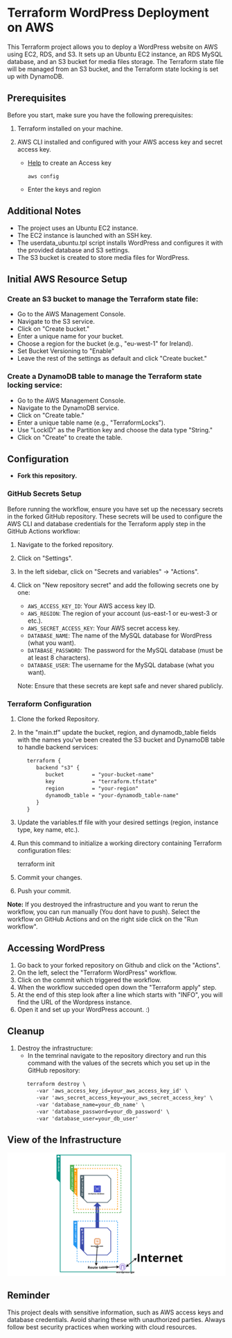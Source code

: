 # Terraform WordPress Deployment on AWS

This Terraform project allows you to deploy a WordPress website on AWS using EC2, RDS, and S3. It sets up an Ubuntu EC2 instance, an RDS MySQL database, and an S3 bucket for media files storage. The Terraform state file will be managed from an S3 bucket, and the Terraform state locking is set up with DynamoDB.

## Prerequisites

Before you start, make sure you have the following prerequisites:

1.  Terraform installed on your machine.
2.  AWS CLI installed and configured with your AWS access key and secret access key.

    - [Help](https://www.youtube.com/watch?v=a03_FJl2Xt8) to create an Access key

          aws config

    - Enter the keys and region

## Additional Notes

- The project uses an Ubuntu EC2 instance.
- The EC2 instance is launched with an SSH key.
- The userdata_ubuntu.tpl script installs WordPress and configures it with the provided database and S3 settings.
- The S3 bucket is created to store media files for WordPress.

## Initial AWS Resource Setup

### Create an S3 bucket to manage the Terraform state file:

- Go to the AWS Management Console.
- Navigate to the S3 service.
- Click on "Create bucket."
- Enter a unique name for your bucket.
- Choose a region for the bucket (e.g., "eu-west-1" for Ireland).
- Set Bucket Versioning to "Enable"
- Leave the rest of the settings as default and click "Create bucket."

### Create a DynamoDB table to manage the Terraform state locking service:

- Go to the AWS Management Console.
- Navigate to the DynamoDB service.
- Click on "Create table."
- Enter a unique table name (e.g., "TerraformLocks").
- Use "LockID" as the Partition key and choose the data type "String."
- Click on "Create" to create the table.

## Configuration

   - **Fork this repository.**
   
### GitHub Secrets Setup

Before running the workflow, ensure you have set up the necessary secrets in the forked GitHub repository. These secrets will be used to configure the AWS CLI and database credentials for the Terraform apply step in the GitHub Actions workflow:

1. Navigate to the forked repository.
2. Click on "Settings".
3. In the left sidebar, click on "Secrets and variables" -> "Actions".
4. Click on "New repository secret" and add the following secrets one by one:

   - `AWS_ACCESS_KEY_ID`: Your AWS access key ID.
   - `AWS_REGION`: The region of your account (us-east-1 or eu-west-3 or etc.).
   - `AWS_SECRET_ACCESS_KEY`: Your AWS secret access key.
   - `DATABASE_NAME`: The name of the MySQL database for WordPress (what you want).
   - `DATABASE_PASSWORD`: The password for the MySQL database (must be at least 8 characters).
   - `DATABASE_USER`: The username for the MySQL database (what you want).

   Note: Ensure that these secrets are kept safe and never shared publicly.

### Terraform Configuration

1. Clone the forked Repository.

2. In the "main.tf" update the bucket, region, and dynamodb_table fields with the names you've been created the S3 bucket and DynamoDB table to handle backend services:

   ```t
      terraform {
         backend "s3" {
            bucket         = "your-bucket-name"
            key            = "terraform.tfstate"
            region         = "your-region"
            dynamodb_table = "your-dynamodb_table-name"
         }
      }
   ```

3. Update the variables.tf file with your desired settings (region, instance type, key name, etc.).
4. Run this command to initialize a working directory containing Terraform configuration files:

   terraform init

5. Commit your changes.
6. Push your commit.

**Note:** If you destroyed the infrastructure and you want to rerun the workflow, you can run manually (You dont have to push). Select the workflow on GitHub Actions and on the right side click on the "Run workflow".

## Accessing WordPress

1. Go back to your forked repository on Github and click on the "Actions".
2. On the left, select the "Terraform WordPress" workflow.
3. Click on the commit which triggered the workflow.
4. When the workflow succeded open down the "Terraform apply" step.
5. At the end of this step look after a line which starts with "INFO", you will find the URL of the Wordpress instance.
6. Open it and set up your WordPress account. :)   

## Cleanup

1. Destroy the infrastructure:
   - In the temrinal navigate to the repository directory and run this command with the values of the secrets which you set up in the GitHub repository:
   ```t
      terraform destroy \
         -var 'aws_access_key_id=your_aws_access_key_id' \
         -var 'aws_secret_access_key=your_aws_secret_access_key' \
         -var 'database_name=your_db_name' \
         -var 'database_password=your_db_password' \
         -var 'database_user=your_db_user'
   ```

## View of the Infrastructure

![Screenshot](WordPress-infrasructure.png)


## Reminder

This project deals with sensitive information, such as AWS access keys and database credentials. Avoid sharing these with unauthorized parties. Always follow best security practices when working with cloud resources.
